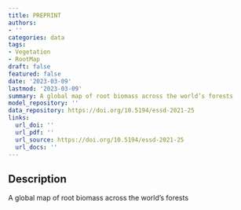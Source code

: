 ```yaml
---
title: PREPRINT
authors:
- ''
categories: data
tags:
- Vegetation
- RootMap
draft: false
featured: false
date: '2023-03-09'
lastmod: '2023-03-09'
summary: A global map of root biomass across the world’s forests
model_repository: ''
data_repository: https://doi.org/10.5194/essd-2021-25
links:
  url_doi: ''
  url_pdf: ''
  url_source: https://doi.org/10.5194/essd-2021-25
  url_docs: ''
---
```


## Description

A global map of root biomass across the world’s forests

